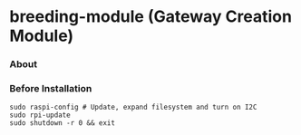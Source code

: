 breeding-module (Gateway Creation Module)
===========================================

### About ###

### Before Installation ###
```console
sudo raspi-config # Update, expand filesystem and turn on I2C
sudo rpi-update
sudo shutdown -r 0 && exit
```
